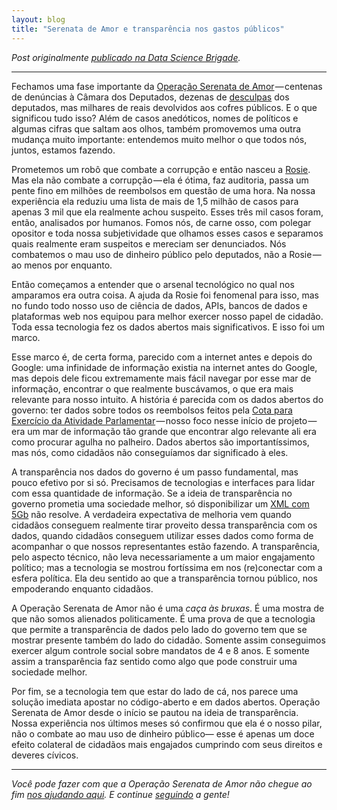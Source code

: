 ```yaml
---
layout: blog
title: "Serenata de Amor e transparência nos gastos públicos"
---
```


_Post originalmente [publicado na Data Science Brigade](https://datasciencebr.com/serenata-de-amor-e-transpar%C3%AAncia-nos-gastos-p%C3%BAblicos-f964bada722#.d9g90gity)._

---

Fechamos uma fase importante da [Operação Serenata de Amor](http://serenatadeamor.org) — centenas de denúncias à Câmara dos Deputados, dezenas de [desculpas](http://g1.globo.com/distrito-federal/noticia/apos-ser-flagrado-por-app-deputado-devolve-a-camara-r-727-por-13-refeicoes-no-mesmo-dia.ghtml) dos deputados, mas milhares de reais devolvidos aos cofres públicos. E o que significou tudo isso? Além de casos anedóticos, nomes de políticos e algumas cifras que saltam aos olhos, também promovemos uma outra mudança muito importante: entendemos muito melhor o que todos nós, juntos, estamos fazendo.

Prometemos um robô que combate a corrupção e então nasceu a [Rosie](https://github.com/datasciencebr/rosie). Mas ela não combate a corrupção — ela é ótima, faz auditoria, passa um pente fino em milhões de reembolsos em questão de uma hora. Na nossa experiência ela reduziu uma lista de mais de 1,5 milhão de casos para apenas 3 mil que ela realmente achou suspeito. Esses três mil casos foram, então, analisados por humanos. Fomos nós, de carne osso, com polegar opositor e toda nossa subjetividade que olhamos esses casos e separamos quais realmente eram suspeitos e mereciam ser denunciados. Nós combatemos o mau uso de dinheiro público pelo deputados, não a Rosie — ao menos por enquanto.

Então começamos a entender que o arsenal tecnológico no qual nos amparamos era outra coisa. A ajuda da Rosie foi fenomenal para isso, mas no fundo todo nosso uso de ciência de dados, APIs, bancos de dados e plataformas web nos equipou para melhor exercer nosso papel de cidadão. Toda essa tecnologia fez os dados abertos mais significativos. E isso foi um marco.

Esse marco é, de certa forma, parecido com a internet antes e depois do Google: uma infinidade de informação existia na internet antes do Google, mas depois dele ficou extremamente mais fácil navegar por esse mar de informação, encontrar o que realmente buscávamos, o que era mais relevante para nosso intuito. A história é parecida com os dados abertos do governo: ter dados sobre todos os reembolsos feitos pela [Cota para Exercício da Atividade Parlamentar](http://www.camara.gov.br/cota-parlamentar/) — nosso foco nesse início de projeto — era um mar de informação tão grande que encontrar algo relevante ali era como procurar agulha no palheiro. Dados abertos são importantíssimos, mas nós, como cidadãos não conseguíamos dar significado à eles.

A transparência nos dados do governo é um passo fundamental, mas pouco efetivo por si só. Precisamos de tecnologias e interfaces para lidar com essa quantidade de informação. Se a ideia de transparência no governo prometia uma sociedade melhor, só disponibilizar um [XML com 5Gb](https://datasciencebr.com/dispon%C3%ADvel-%C3%A9-diferente-de-acess%C3%ADvel-56e1f76188c1#.u0la1kdz8) não resolve. A verdadeira expectativa de melhoria vem quando cidadãos conseguem realmente tirar proveito dessa transparência com os dados, quando cidadãos conseguem utilizar esses dados como forma de acompanhar o que nossos representantes estão fazendo. A transparência, pelo aspecto técnico, não leva necessariamente a um maior engajamento político; mas a tecnologia se mostrou fortíssima em nos (re)conectar com a esfera política. Ela deu sentido ao que a transparência tornou público, nos empoderando enquanto cidadãos.

A Operação Serenata de Amor não é uma _caça às bruxas_. É uma mostra de que não somos alienados politicamente. É uma prova de que a tecnologia que permite a transparência de dados pelo lado do governo tem que se mostrar presente também do lado do cidadão. Somente assim conseguimos exercer algum controle social sobre mandatos de 4 e 8 anos. E somente assim a transparência faz sentido como algo que pode construir uma sociedade melhor.

Por fim, se a tecnologia tem que estar do lado de cá, nos parece uma solução imediata apostar no código-aberto e em dados abertos. Operação Serenata de Amor desde o início se pautou na ideia de transparência. Nossa experiência nos últimos meses só confirmou que ela é o nosso pilar, não o combate ao mau uso de dinheiro público— esse é apenas um doce efeito colateral de cidadãos mais engajados cumprindo com seus direitos e deveres cívicos.

* * *

_Você pode fazer com que a Operação Serenata de Amor não chegue ao fim_ [_nos ajudando aqui_](http://apoia.se/serenata)_. E continue_ [_seguindo_](https://www.facebook.com/operacaoSerenataDeAmor/) _a gente!_
